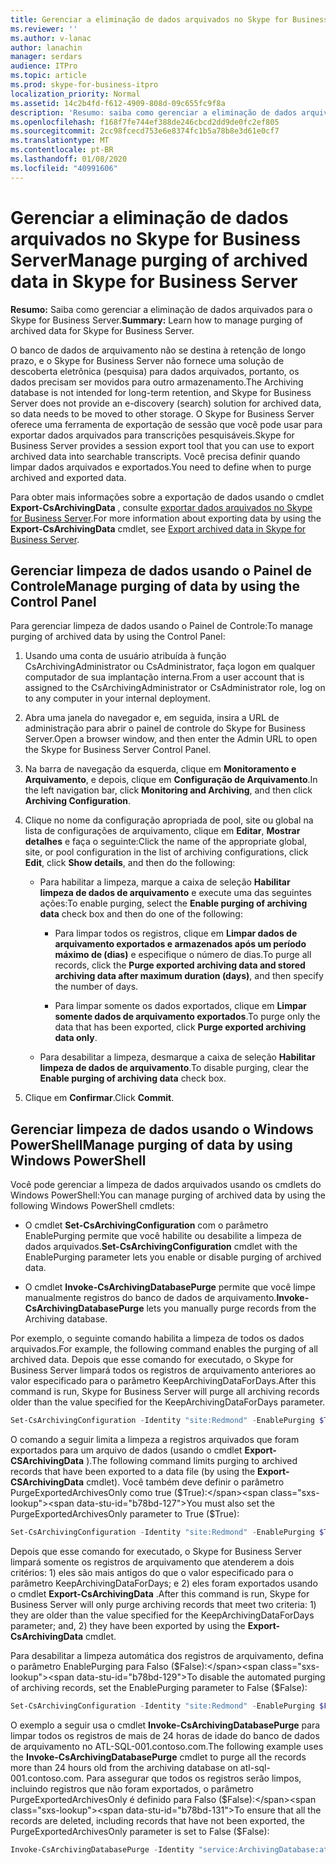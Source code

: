 ```yaml
---
title: Gerenciar a eliminação de dados arquivados no Skype for Business Server
ms.reviewer: ''
ms.author: v-lanac
author: lanachin
manager: serdars
audience: ITPro
ms.topic: article
ms.prod: skype-for-business-itpro
localization_priority: Normal
ms.assetid: 14c2b4fd-f612-4909-808d-09c655fc9f8a
description: 'Resumo: saiba como gerenciar a eliminação de dados arquivados para o Skype for Business Server.'
ms.openlocfilehash: f168f7fe744ef388de246cbcd2dd9de0fc2ef805
ms.sourcegitcommit: 2cc98fcecd753e6e8374fc1b5a78b8e3d61e0cf7
ms.translationtype: MT
ms.contentlocale: pt-BR
ms.lasthandoff: 01/08/2020
ms.locfileid: "40991606"
---
```

# <a name="manage-purging-of-archived-data-in-skype-for-business-server"></a><span data-ttu-id="b78bd-103">Gerenciar a eliminação de dados arquivados no Skype for Business Server</span><span class="sxs-lookup"><span data-stu-id="b78bd-103">Manage purging of archived data in Skype for Business Server</span></span>

<span data-ttu-id="b78bd-104">**Resumo:** Saiba como gerenciar a eliminação de dados arquivados para o Skype for Business Server.</span><span class="sxs-lookup"><span data-stu-id="b78bd-104">**Summary:** Learn how to manage purging of archived data for Skype for Business Server.</span></span>
  
<span data-ttu-id="b78bd-105">O banco de dados de arquivamento não se destina à retenção de longo prazo, e o Skype for Business Server não fornece uma solução de descoberta eletrônica (pesquisa) para dados arquivados, portanto, os dados precisam ser movidos para outro armazenamento.</span><span class="sxs-lookup"><span data-stu-id="b78bd-105">The Archiving database is not intended for long-term retention, and Skype for Business Server does not provide an e-discovery (search) solution for archived data, so data needs to be moved to other storage.</span></span> <span data-ttu-id="b78bd-106">O Skype for Business Server oferece uma ferramenta de exportação de sessão que você pode usar para exportar dados arquivados para transcrições pesquisáveis.</span><span class="sxs-lookup"><span data-stu-id="b78bd-106">Skype for Business Server provides a session export tool that you can use to export archived data into searchable transcripts.</span></span> <span data-ttu-id="b78bd-107">Você precisa definir quando limpar dados arquivados e exportados.</span><span class="sxs-lookup"><span data-stu-id="b78bd-107">You need to define when to purge archived and exported data.</span></span> 
  
<span data-ttu-id="b78bd-108">Para obter mais informações sobre a exportação de dados usando o cmdlet **Export-CsArchivingData** , consulte [exportar dados arquivados no Skype for Business Server](export-archived-data.md).</span><span class="sxs-lookup"><span data-stu-id="b78bd-108">For more information about exporting data by using the **Export-CsArchivingData** cmdlet, see [Export archived data in Skype for Business Server](export-archived-data.md).</span></span>
  
## <a name="manage-purging-of-data-by-using-the-control-panel"></a><span data-ttu-id="b78bd-109">Gerenciar limpeza de dados usando o Painel de Controle</span><span class="sxs-lookup"><span data-stu-id="b78bd-109">Manage purging of data by using the Control Panel</span></span>

<span data-ttu-id="b78bd-110">Para gerenciar limpeza de dados usando o Painel de Controle:</span><span class="sxs-lookup"><span data-stu-id="b78bd-110">To manage purging of archived data by using the Control Panel:</span></span>
  
1. <span data-ttu-id="b78bd-111">Usando uma conta de usuário atribuída à função CsArchivingAdministrator ou CsAdministrator, faça logon em qualquer computador de sua implantação interna.</span><span class="sxs-lookup"><span data-stu-id="b78bd-111">From a user account that is assigned to the CsArchivingAdministrator or CsAdministrator role, log on to any computer in your internal deployment.</span></span> 
    
2. <span data-ttu-id="b78bd-112">Abra uma janela do navegador e, em seguida, insira a URL de administração para abrir o painel de controle do Skype for Business Server.</span><span class="sxs-lookup"><span data-stu-id="b78bd-112">Open a browser window, and then enter the Admin URL to open the Skype for Business Server Control Panel.</span></span> 
    
3. <span data-ttu-id="b78bd-113">Na barra de navegação da esquerda, clique em **Monitoramento e Arquivamento**, e depois, clique em **Configuração de Arquivamento**.</span><span class="sxs-lookup"><span data-stu-id="b78bd-113">In the left navigation bar, click **Monitoring and Archiving**, and then click **Archiving Configuration**.</span></span>
    
4. <span data-ttu-id="b78bd-114">Clique no nome da configuração apropriada de pool, site ou global na lista de configurações de arquivamento, clique em **Editar**, **Mostrar detalhes** e faça o seguinte:</span><span class="sxs-lookup"><span data-stu-id="b78bd-114">Click the name of the appropriate global, site, or pool configuration in the list of archiving configurations, click **Edit**, click **Show details**, and then do the following:</span></span>
    
   - <span data-ttu-id="b78bd-115">Para habilitar a limpeza, marque a caixa de seleção **Habilitar limpeza de dados de arquivamento** e execute uma das seguintes ações:</span><span class="sxs-lookup"><span data-stu-id="b78bd-115">To enable purging, select the **Enable purging of archiving data** check box and then do one of the following:</span></span>
    
     - <span data-ttu-id="b78bd-116">Para limpar todos os registros, clique em **Limpar dados de arquivamento exportados e armazenados após um período máximo de (dias)** e especifique o número de dias.</span><span class="sxs-lookup"><span data-stu-id="b78bd-116">To purge all records, click the **Purge exported archiving data and stored archiving data after maximum duration (days)**, and then specify the number of days.</span></span>
    
     - <span data-ttu-id="b78bd-117">Para limpar somente os dados exportados, clique em **Limpar somente dados de arquivamento exportados**.</span><span class="sxs-lookup"><span data-stu-id="b78bd-117">To purge only the data that has been exported, click **Purge exported archiving data only**.</span></span>
    
   - <span data-ttu-id="b78bd-118">Para desabilitar a limpeza, desmarque a caixa de seleção **Habilitar limpeza de dados de arquivamento**.</span><span class="sxs-lookup"><span data-stu-id="b78bd-118">To disable purging, clear the **Enable purging of archiving data** check box.</span></span>
    
5. <span data-ttu-id="b78bd-119">Clique em **Confirmar**.</span><span class="sxs-lookup"><span data-stu-id="b78bd-119">Click **Commit**.</span></span>
    
## <a name="manage-purging-of-data-by-using-windows-powershell"></a><span data-ttu-id="b78bd-120">Gerenciar limpeza de dados usando o Windows PowerShell</span><span class="sxs-lookup"><span data-stu-id="b78bd-120">Manage purging of data by using Windows PowerShell</span></span>

<span data-ttu-id="b78bd-121">Você pode gerenciar a limpeza de dados arquivados usando os cmdlets do Windows PowerShell:</span><span class="sxs-lookup"><span data-stu-id="b78bd-121">You can manage purging of archived data by using the following Windows PowerShell cmdlets:</span></span>
  
- <span data-ttu-id="b78bd-122">O cmdlet **Set-CsArchivingConfiguration** com o parâmetro EnablePurging permite que você habilite ou desabilite a limpeza de dados arquivados.</span><span class="sxs-lookup"><span data-stu-id="b78bd-122">**Set-CsArchivingConfiguration** cmdlet with the EnablePurging parameter lets you enable or disable purging of archived data.</span></span>
    
- <span data-ttu-id="b78bd-123">O cmdlet **Invoke-CsArchivingDatabasePurge** permite que você limpe manualmente registros do banco de dados de arquivamento.</span><span class="sxs-lookup"><span data-stu-id="b78bd-123">**Invoke-CsArchivingDatabasePurge** lets you manually purge records from the Archiving database.</span></span>
    
<span data-ttu-id="b78bd-124">Por exemplo, o seguinte comando habilita a limpeza de todos os dados arquivados.</span><span class="sxs-lookup"><span data-stu-id="b78bd-124">For example, the following command enables the purging of all archived data.</span></span> <span data-ttu-id="b78bd-125">Depois que esse comando for executado, o Skype for Business Server limpará todos os registros de arquivamento anteriores ao valor especificado para o parâmetro KeepArchivingDataForDays.</span><span class="sxs-lookup"><span data-stu-id="b78bd-125">After this command is run, Skype for Business Server will purge all archiving records older than the value specified for the KeepArchivingDataForDays parameter.</span></span> 
  
```PowerShell
Set-CsArchivingConfiguration -Identity "site:Redmond" -EnablePurging $True
```

<span data-ttu-id="b78bd-126">O comando a seguir limita a limpeza a registros arquivados que foram exportados para um arquivo de dados (usando o cmdlet **Export-CSArchivingData** ).</span><span class="sxs-lookup"><span data-stu-id="b78bd-126">The following command limits purging to archived records that have been exported to a data file (by using the **Export-CSArchivingData** cmdlet).</span></span> <span data-ttu-id="b78bd-127">Você também deve definir o parâmetro PurgeExportedArchivesOnly como true ($True):</span><span class="sxs-lookup"><span data-stu-id="b78bd-127">You must also set the PurgeExportedArchivesOnly parameter to True ($True):</span></span>
  
```PowerShell
Set-CsArchivingConfiguration -Identity "site:Redmond" -EnablePurging $True -PurgeExportedArchivesOnly $True
```

<span data-ttu-id="b78bd-128">Depois que esse comando for executado, o Skype for Business Server limpará somente os registros de arquivamento que atenderem a dois critérios: 1) eles são mais antigos do que o valor especificado para o parâmetro KeepArchivingDataForDays; e 2) eles foram exportados usando o cmdlet **Export-CsArchivingData** .</span><span class="sxs-lookup"><span data-stu-id="b78bd-128">After this command is run, Skype for Business Server will only purge archiving records that meet two criteria: 1) they are older than the value specified for the KeepArchivingDataForDays parameter; and, 2) they have been exported by using the **Export-CsArchivingData** cmdlet.</span></span>
  
<span data-ttu-id="b78bd-129">Para desabilitar a limpeza automática dos registros de arquivamento, defina o parâmetro EnablePurging para Falso ($False):</span><span class="sxs-lookup"><span data-stu-id="b78bd-129">To disable the automated purging of archiving records, set the EnablePurging parameter to False ($False):</span></span>
  
```PowerShell
Set-CsArchivingConfiguration -Identity "site:Redmond" -EnablePurging $False
```

<span data-ttu-id="b78bd-130">O exemplo a seguir usa o cmdlet **Invoke-CsArchivingDatabasePurge** para limpar todos os registros de mais de 24 horas de idade do banco de dados de arquivamento no ATL-SQL-001.contoso.com.</span><span class="sxs-lookup"><span data-stu-id="b78bd-130">The following example uses the **Invoke-CsArchivingDatabasePurge** cmdlet to purge all the records more than 24 hours old from the archiving database on atl-sql-001.contoso.com.</span></span> <span data-ttu-id="b78bd-131">Para assegurar que todos os registros serão limpos, incluindo registros que não foram exportados, o parâmetro PurgeExportedArchivesOnly é definido para Falso ($False):</span><span class="sxs-lookup"><span data-stu-id="b78bd-131">To ensure that all the records are deleted, including records that have not been exported, the PurgeExportedArchivesOnly parameter is set to False ($False):</span></span>
  
```PowerShell
Invoke-CsArchivingDatabasePurge -Identity "service:ArchivingDatabase:atl-sql-001.contoso.com" -PurgeArchivingDataOlderThanHours 24 -PurgeExportedArchivesOnly $False
```
